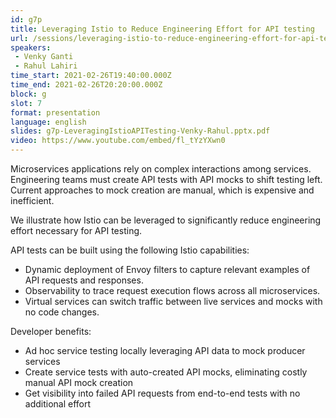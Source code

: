 ```yaml
---
id: g7p
title: Leveraging Istio to Reduce Engineering Effort for API testing
url: /sessions/leveraging-istio-to-reduce-engineering-effort-for-api-testing
speakers:
 - Venky Ganti
 - Rahul Lahiri
time_start: 2021-02-26T19:40:00.000Z
time_end: 2021-02-26T20:20:00.000Z
block: g
slot: 7
format: presentation
language: english
slides: g7p-LeveragingIstioAPITesting-Venky-Rahul.pptx.pdf
video: https://www.youtube.com/embed/fl_tYzYXwn0
---
```


Microservices applications rely on complex interactions among services. Engineering teams must create API tests with API mocks to shift testing left. Current approaches to mock creation are manual, which is expensive and inefficient. 

We illustrate how Istio can be leveraged to significantly reduce engineering effort necessary for API testing.  

API tests can be built using the following Istio capabilities: 
- Dynamic deployment of Envoy filters to capture relevant examples of API requests and responses.  
- Observability to trace request execution flows across all microservices.  
- Virtual services can switch traffic between live services and mocks with no code changes. 

Developer benefits: 
- Ad hoc service testing locally leveraging API data to mock producer services
- Create service tests with auto-created API mocks, eliminating costly manual API mock creation
- Get visibility into failed API requests from end-to-end tests with no additional effort
